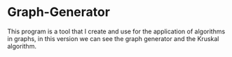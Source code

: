 # Graph-Generator
This program is a tool that I create and use for the application of algorithms in graphs, in this version we can see the graph generator and the Kruskal algorithm.

